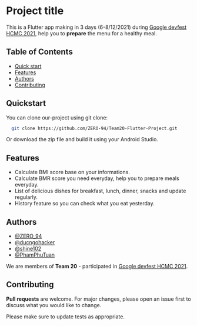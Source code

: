 
# Project title

This is a Flutter app making in 3 days (6-8/12/2021) during [Google devfest HCMC 2021](https://devfesthcm.com/), help you to **prepare** the menu for a healthy meal.


## Table of Contents

 - [Quick start](#quick-start)
 - [Features](#features)
 - [Authors](#authors)
 - [Contributing](#contributing)
## Quickstart

You can clone our-project using git clone:

```bash
  git clone https://github.com/ZERO-94/Team20-Flutter-Project.git
```
Or download the zip file and build it using your Android Studio.

## Features

- Calculate BMI score base on your informations.
- Calculate BMR score you need everyday, help you to prepare meals everyday.
- List of delicious dishes for breakfast, lunch, dinner, snacks and update regularly.
- History feature so you can check what you eat yesterday.

## Authors

- [@ZERO_94](https://github.com/ZERO-94)
- [@ducngohacker](https://github.com/ducngohacker)
- [@shine102](https://github.com/shine102)
- [@PhamPhuTuan](https://github.com/PhamPhuTuan)

We are members of **Team 20** - participated in [Google devfest HCMC 2021](https://devfesthcm.com/).


## Contributing

**Pull requests** are welcome. For major changes, please open an issue first to discuss what you would like to change.

Please make sure to update tests as appropriate.

